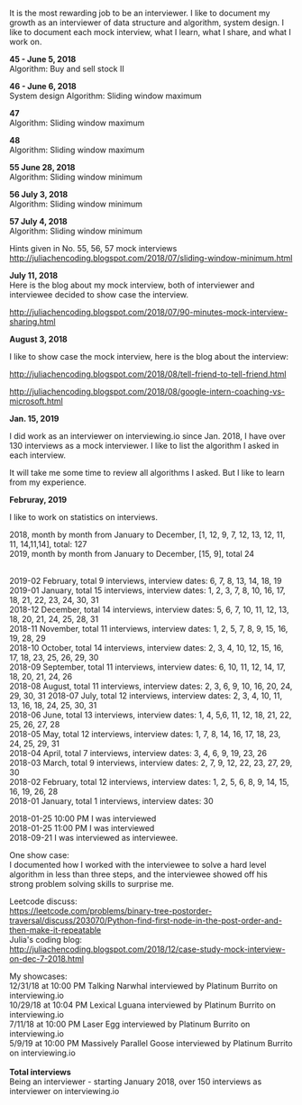 It is the most rewarding job to be an interviewer. I like to document my growth as an interviewer of data structure and algorithm, system design. I like to document each mock interview, what I learn, what I share, and what I work on. 

**45 - June 5, 2018**<br>
Algorithm: Buy and sell stock II

**46 - June 6, 2018**<br>
System design
Algorithm: Sliding window maximum

**47**<br>
Algorithm: Sliding window maximum

**48**<br>
Algorithm: Sliding window maximum

**55 June 28, 2018**<br>
Algorithm: Sliding window minimum

**56 July 3, 2018**<br>
Algorithm: Sliding window minimum

**57 July 4, 2018**<br>
Algorithm: Sliding window minimum

Hints given in No. 55, 56, 57 mock interviews
http://juliachencoding.blogspot.com/2018/07/sliding-window-minimum.html
 
**July 11, 2018**<br>
Here is the blog about my mock interview, both of interviewer and interviewee decided to show case the interview. 

http://juliachencoding.blogspot.com/2018/07/90-minutes-mock-interview-sharing.html


**August 3, 2018**<br>

I like to show case the mock interview, here is the blog about the interview:

http://juliachencoding.blogspot.com/2018/08/tell-friend-to-tell-friend.html

http://juliachencoding.blogspot.com/2018/08/google-intern-coaching-vs-microsoft.html

**Jan. 15, 2019**<br>

I did work as an interviewer on interviewing.io since Jan. 2018, I have over 130 interviews as a mock interviewer. I like to list the algorithm I asked in each interview. 

It will take me some time to review all algorithms I asked. But I like to learn from my experience. 

**Februray, 2019**<br>

I like to work on statistics on interviews. <br>

2018, month by month from January to December, [1, 12, 9, 7, 12, 13, 12, 11, 11, 14,11,14], total: 127<br>
2019, month by month from January to December, [15, 9], total 24<br>

<br>
2019-02 February, total 9 interviews, interview dates: 6, 7, 8, 13, 14, 18, 19<br>
2019-01 January, total 15 interviews, interview dates: 1, 2, 3, 7, 8, 10, 16, 17, 18, 21, 22, 23, 24, 30, 31<br>
2018-12 December, total 14 interviews, interview dates: 5, 6, 7, 10, 11, 12, 13, 18, 20, 21, 24, 25, 28, 31<br>
2018-11 November, total 11 interviews, interview dates: 1, 2, 5, 7, 8, 9, 15, 16, 19, 28, 29<br>
2018-10 October, total 14 interviews, interview dates: 2, 3, 4, 10, 12, 15, 16, 17, 18, 23, 25, 26, 29, 30<br>
2018-09 September, total 11 interviews, interview dates: 6, 10, 11, 12, 14, 17, 18, 20, 21, 24, 26<br>
2018-08 August, total 11 interviews, interview dates: 2, 3, 6, 9, 10, 16, 20, 24, 29, 30, 31
2018-07 July, total 12 interviews, interview dates: 2, 3, 4, 10, 11, 13, 16, 18, 24, 25, 30, 31<br>
2018-06 June, total 13 interviews, interview dates: 1, 4, 5,6, 11, 12, 18, 21, 22, 25, 26, 27, 28<br>
2018-05 May, total 12 interviews, interview dates: 1, 7, 8, 14, 16, 17, 18, 23, 24, 25, 29, 31<br> 
2018-04 April, total 7 interviews, interview dates: 3, 4, 6, 9, 19, 23, 26<br>
2018-03 March, total 9 interviews, interview dates: 2, 7, 9, 12, 22, 23, 27, 29, 30 <br>
2018-02 February, total 12 interviews, interview dates: 1, 2, 5, 6, 8, 9, 14, 15, 16, 19, 26, 28 <br>
2018-01 January, total 1 interviews, interview dates: 30

2018-01-25 10:00 PM I was interviewed<br>
2018-01-25 11:00 PM I was interviewed<br>
2018-09-21 I was interviewed as interviewee. <br>

One show case:<br>
I documented how I worked with the interviewee to solve a hard level algorithm in less than three steps, and the interviewee showed off his strong problem solving skills to surprise me. <br>

Leetcode discuss: <br>
https://leetcode.com/problems/binary-tree-postorder-traversal/discuss/203070/Python-find-first-node-in-the-post-order-and-then-make-it-repeatable<br>
Julia's coding blog:<br>
http://juliachencoding.blogspot.com/2018/12/case-study-mock-interview-on-dec-7-2018.html<br>

My showcases: <br>
12/31/18 at 10:00 PM Talking Narwhal interviewed by Platinum Burrito on interviewing.io<br>
10/29/18 at 10:04 PM Lexical Lguana interviewed by Platinum Burrito on interviewing.io<br>
7/11/18 at 10:00 PM Laser Egg interviewed by Platinum Burrito on interviewing.io<br>
5/9/19 at 10:00 PM Massively Parallel Goose interviewed by Platinum Burrito on interviewing.io<br>
<br>
**Total interviews**<br>
Being an interviewer - starting January 2018, over 150 interviews as interviewer on interviewing.io <br>


